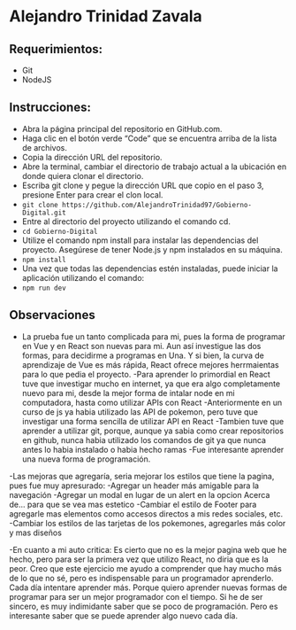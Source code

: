 # Alejandro Trinidad Zavala

## Requerimientos:

- Git
- NodeJS

## Instrucciones:

- Abra la página principal del repositorio en GitHub.com.
- Haga clic en el botón verde “Code” que se encuentra arriba de la lista de archivos.
- Copia la dirección URL del repositorio.
- Abre la terminal, cambiar el directorio de trabajo actual a la ubicación en donde quiera clonar el directorio.
- Escriba git clone y pegue la dirección URL que copio en el paso 3, presione Enter para crear el clon local.
- ` git clone https://github.com/AlejandroTrinidad97/Gobierno-Digital.git `
- Entre al directorio del proyecto utilizando el comando cd.
- ` cd Gobierno-Digital `
- Utilize el comando npm install para instalar las dependencias del proyecto. Asegúrese de tener Node.js y npm instalados en su máquina.
- ` npm install `
- Una vez que todas las dependencias estén instaladas, puede iniciar la aplicación utilizando el comando:
- ` npm run dev `

## Observaciones
- La prueba fue un tanto complicada para mi, pues la forma de programar en Vue y en React son nuevas para mi. Aun así investigue las dos formas, para decidirme a programas en Una.
Y si bien, la curva de aprendizaje de Vue es más rápida, React ofrece mejores herrmaientas para lo que pedia el proyecto.
-Para aprender lo primordial en React tuve que investigar mucho en internet, ya que era algo completamente nuevo para mi, desde la mejor forma de intalar node en mi computadora, hasta como utilizar APIs con React
-Anteriormente en un curso de js ya habia utilizado las API de pokemon, pero tuve que investigar una forma sencilla de utilizar API en React
-Tambien tuve que aprender a utilizar git, porque, aunque ya sabia como crear repositorios en github, nunca habia utilizado los comandos de git ya que nunca antes lo habia instalado o habia hecho ramas
-Fue interesante aprender una nueva forma de programación.

-Las mejoras que agregaría, seria mejorar los estilos que tiene la pagina, pues fue muy apresurado:
    -Agregar un header más amigable para la navegación
    -Agregar un modal en lugar de un alert en la opcion Acerca de... para que se vea mas estetico
    -Cambiar el estilo de Footer para agregarle mas elementos como accesos directos a mis redes sociales, etc.
    -Cambiar los estilos de las tarjetas de los pokemones, agregarles más color y mas diseños

-En cuanto a mi auto critica: Es cierto que no es la mejor pagina web que he hecho, pero para ser la primera vez que utilizo React, no diria que es la peor.
Creo que este ejercicio me ayudo a comprender que hay mucho más de lo que no sé, pero es indispensable para un programador aprenderlo. Cada día intentare aprender más.
Porque quiero aprender nuevas formas de programar para ser un mejor programador con el tiempo. Si he de ser sincero, es muy indimidante saber que se poco de programación.
Pero es interesante saber que se puede aprender algo nuevo cada día.
    